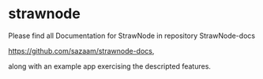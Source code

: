 strawnode
=========

Please find all Documentation for StrawNode in 
repository StrawNode-docs

https://github.com/sazaam/strawnode-docs,
 
along with an example app exercising the descripted features.